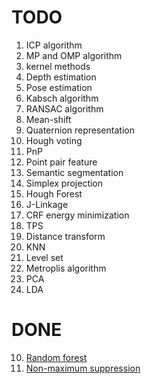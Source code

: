 # TODO

1. ICP algorithm
2. MP and OMP algorithm
3. kernel methods
5. Depth estimation
6. Pose estimation
8. Kabsch algorithm
9. RANSAC algorithm
11. Mean-shift
12. Quaternion representation
13. Hough voting
14. PnP
15. Point pair feature
16. Semantic segmentation
17. Simplex projection
18. Hough Forest
19. J-Linkage
20. CRF energy minimization
21. TPS
22. Distance transform
23. KNN
24. Level set
25. Metroplis algorithm
26. PCA
27. LDA

# DONE
10. [Random forest](./RandomForest/random_forest.ipynb)
21. [Non-maximum suppression](./NMS/nms.ipynb)
